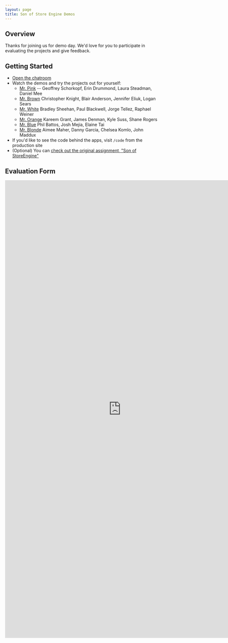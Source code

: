 ```yaml
---
layout: page
title: Son of Store Engine Demos
---
```


## Overview

Thanks for joining us for demo day. We'd love for you to participate in evaluating the projects and give feedback.

## Getting Started

* [Open the chatroom](http://gschool.it/chat)
* Watch the demos and try the projects out for yourself:
  * [Mr. Pink](http://mrpink-sose.herokuapp.com) -- Geoffrey Schorkopf, Erin Drummond, Laura Steadman, Daniel Mee
  * [Mr. Brown](http://mrbrown-sose.herokuapp.com) Christopher Knight, Blair Anderson, Jennifer Eliuk, Logan Sears
  * [Mr. White](http://mrwhite-sose.herokuapp.com) Bradley Sheehan, Paul Blackwell, Jorge Tellez, Raphael Weiner
  * [Mr. Orange](http://mrorange-sose.herokuapp.com) Kareem Grant, James Denman, Kyle Suss, Shane Rogers
  * [Mr. Blue](http://mrblue-sose.herokuapp.com) Phil Battos, Josh Mejia, Elaine Tai
  * [Mr. Blonde](http://mrblonde-sose.herokuapp.com) Aimee Maher, Danny Garcia, Chelsea Komlo, John Maddux
* If you'd like to see the code behind the apps, visit `/code` from the production site
* (Optional) You can [check out the original assignment, "Son of StoreEngine"](http://tutorials.jumpstartlab.com/projects/son_of_store_engine.html)

## Evaluation Form

<iframe src="https://docs.google.com/forms/d/1rg3I7BnTpiQ3x2m0Vqwbszt54BaJHra7IM81-CYvQnU/viewform?embedded=true" width="760" height="1500" frameborder="0" marginheight="0" marginwidth="0">Loading...</iframe>
